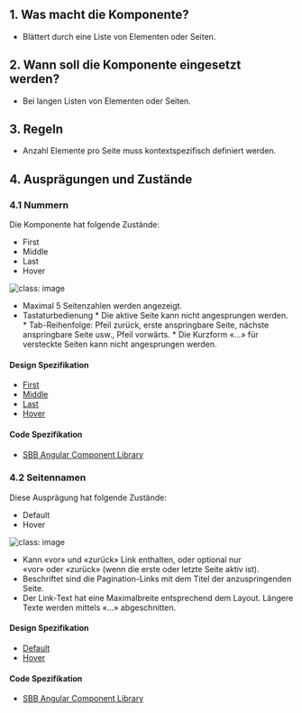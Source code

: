 ## 1. Was macht die Komponente?
* Blättert durch eine Liste von Elementen oder Seiten.

## 2. Wann soll die Komponente eingesetzt werden? 
* Bei langen Listen von Elementen oder Seiten.

## 3. Regeln
* Anzahl Elemente pro Seite muss kontextspezifisch definiert werden.

## 4. Ausprägungen und Zustände 
### 4.1 Nummern
Die Komponente hat folgende Zustände:
* First
* Middle
* Last
* Hover

![](https://raw.githubusercontent.com/sbb-design-systems/sbb-design-system/master/website/components/pagination/images/pagination_numbers.png 'class: image')
* Maximal 5 Seitenzahlen werden angezeigt.
* Tastaturbedienung
		* Die aktive Seite kann nicht angesprungen werden.
		* Tab-Reihenfolge: Pfeil zurück, erste anspringbare Seite, nächste anspringbare Seite usw., Pfeil vorwärts.
		* Die Kurzform «...» für versteckte Seiten kann nicht angesprungen werden.

#### Design Spezifikation
* [First](https://sbb.invisionapp.com/d/main#/console/15744722/328136679/inspect)
* [Middle](https://sbb.invisionapp.com/d/main#/console/15744722/328136680/inspect)
* [Last](https://sbb.invisionapp.com/d/main#/console/15744722/328136681/inspect)
* [Hover](https://sbb.invisionapp.com/d/main#/console/15744722/328136682/inspect)

#### Code Spezifikation
* [SBB Angular Component Library](https://sbb-angular.app.sbb.ch/latest/content/pagination)

### 4.2 Seitennamen
Diese Ausprägung hat folgende Zustände:
* Default
* Hover

![](https://raw.githubusercontent.com/sbb-design-systems/sbb-design-system/master/website/components/pagination/images/pagination_pages.png 'class: image')
* Kann «vor» und «zurück» Link enthalten, oder optional nur «vor» oder «zurück» (wenn die erste oder letzte Seite aktiv ist).
* Beschriftet sind die Pagination-Links mit dem Titel der anzuspringenden Seite.
* Der Link-Text hat eine Maximalbreite entsprechend dem Layout. Längere Texte werden mittels «...» abgeschnitten.

#### Design Spezifikation
* [Default](https://sbb.invisionapp.com/d/main#/console/15744722/328136683/inspect)
* [Hover](https://sbb.invisionapp.com/d/main#/console/15744722/328136684/inspect)

#### Code Spezifikation
* [SBB Angular Component Library](https://sbb-angular.app.sbb.ch/latest/content/pagination)